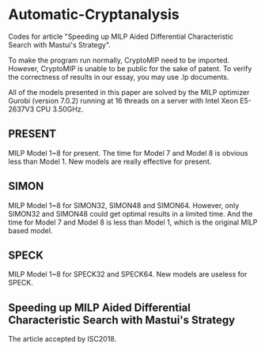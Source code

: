 # Automatic-Cryptanalysis 
Codes for article "Speeding up MILP Aided Differential Characteristic Search with Mastui's Strategy".

To make the program run normally, CryptoMIP need to be imported. However, CryptoMIP is unable to be public for the sake of patent. To verify the correctness of results in our essay, you may use .lp documents.

All of the models presented in this paper are solved by the MILP optimizer Gurobi (version 7.0.2) running at 16 threads on a server with Intel Xeon E5-2637V3 CPU 3.50GHz.

## PRESENT
MILP Model 1~8 for present. The time for Model 7 and Model 8 is obvious less than Model 1. New models are really effective for present.

## SIMON
MILP Model 1~8 for SIMON32, SIMON48 and SIMON64. However, only SIMON32 and SIMON48 could get optimal results in a limited time. And the time for Model 7 and Model 8 is less than Model 1, which is the original MILP based model.

## SPECK
MILP Model 1~8 for SPECK32 and SPECK64. New models are useless for SPECK.

## Speeding up MILP Aided Differential Characteristic Search with Mastui's Strategy
The article accepted by ISC2018.
